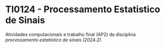 # TI0124 - Processamento Estatistico de Sinais

Atividades computacionais e trabalho final (AP2) da disciplina *processamento estatístico de sinais (2024.2)*.